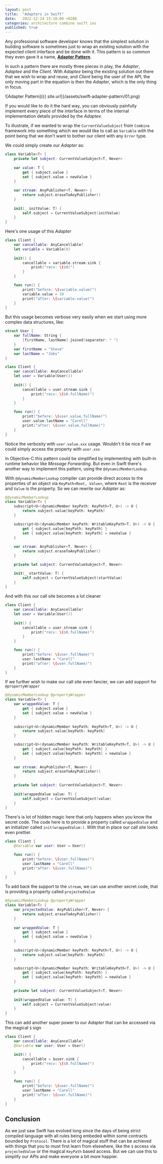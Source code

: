 ```yaml
---
layout: post
title:  "Adapters in Swift"
date:   2022-12-24 15:10:00 +0200
categories: architecture combine swift ios
published: true
---
```

Any professional software developer knows that the simplest solution in building software is sometimes just to wrap an existing solution with the expected client interface and be done with it. This pattern is so common they even gave it a name, [**Adapter Pattern**](https://en.wikipedia.org/wiki/Adapter_pattern).

In such a pattern there are mostly three pieces in play, the *Adapter*, *Adaptee* and the *Client*. With *Adaptee* being the existing solution out there that we wish to wrap and reuse, and *Client* being the user of the API, the only moving part in the equation is then the *Adapter*, which is the only thing in focus.

![Adapter Pattern]({{ site.url}}/assets/swift-adapter-pattern/01.png)

If you would like to do it the hard way, you can obviously painfully implement every piece of the interface in terms of the internal implementation details provided by the *Adaptee*.

To illustrate, if we wanted to wrap the `CurrentValueSubject` from `Combine` framework into something which we would like to call as `Variable` with the point being that we don't want to bother our client with any `Error` type. 

We could simply create our *Adapter* as:

```swift
class Variable<T> {
    private let subject: CurrentValueSubject<T, Never>
    
    var value: T {
        get { subject.value }
        set { subject.value = newValue }
    }
    
    var stream: AnyPublisher<T, Never> {
        return subject.eraseToAnyPublisher()
    }
    
    init(_ initValue: T) {
        self.subject = CurrentValueSubject(initValue)
    }
}
```

Here's one usage of this *Adapter*

```swift
class Client {
    var cancellable: AnyCancellable?
    let variable = Variable(0)
    
    init() {
        cancellable = variable.stream.sink { 
            print("recv: \($0)") 
        }
    }

    func run() {
        print("before: \(variable.value)")
        variable.value = 10
        print("after: \(variable.value)")
    }
}
```

But this usage becomes verbose very easily when we start using more complex data structures, like:

```swift
struct User {
    var fullName: String {
        [firstName, lastName].joined(separator: " ")
    }
    var firstName = "Steve"
    var lastName = "Jobs"
}
```

```swift
class Client {
    var cancellable: AnyCancellable?
    let user = Variable(User())
    
    init() {
        cancellable = user.stream.sink { 
            print("recv: \($0.fullName)") 
        }
    }

    func run() {
        print("before: \(user.value.fullName)")
        user.value.lastName = "Carell"
        print("after: \(user.value.fullName)")
    }
}
```

Notice the verbosity with `user.value.xxx` usage. Wouldn't it be nice if we could simply access the property with `user.xxx`

In Objective-C this pattern could be simplified by implementing with built-in runtime behavior like *Message Forwarding*. But even in Swift there's another way to implement this pattern, using the `@dynamicMemberLookup`. 

With `@dynamicMemberLookup` compiler can provide direct access to the properties of an object via `KeyPath<Root, Value>`, where `Root` is the receiver and `Value` is the property. So we can rewrite our *Adapter* as:

```swift
@dynamicMemberLookup
class Variable<T> {
    subscript<U>(dynamicMember keyPath: KeyPath<T, U>) -> U {
        return subject.value[keyPath: keyPath]
    }

    subscript<U>(dynamicMember keyPath: WritableKeyPath<T, U>) -> U {
        get { subject.value[keyPath: keyPath] }
        set { subject.value[keyPath: keyPath] = newValue }
    }
    
    var stream: AnyPublisher<T, Never> {
        return subject.eraseToAnyPublisher()
    }

    private let subject: CurrentValueSubject<T, Never>

    init(_ startValue: T) {
        self.subject = CurrentValueSubject(startValue)
    }
}
```

And with this our call site becomes a lot cleaner

```swift
class Client {
    var cancellable: AnyCancellable?
    let user = Variable(User())
    
    init() {
        cancellable = user.stream.sink { 
            print("recv: \($0.fullName)") 
        }
    }

    func run() {
        print("before: \(user.fullName)")
        user.lastName = "Carell"
        print("after: \(user.fullName)")
    }
}
```

If we further wish to make our call site even fancier, we can add support for `@propertyWrapper`

```swift
@dynamicMemberLookup @propertyWrapper
class Variable<T> {
    var wrappedValue: T {
        get { subject.value }
        set { subject.value = newValue }
    }
    
    subscript<U>(dynamicMember keyPath: KeyPath<T, U>) -> U {
        return subject.value[keyPath: keyPath]
    }

    subscript<U>(dynamicMember keyPath: WritableKeyPath<T, U>) -> U {
        get { subject.value[keyPath: keyPath] }
        set { subject.value[keyPath: keyPath] = newValue }
    }
    
    var stream: AnyPublisher<T, Never> {
        return subject.eraseToAnyPublisher()
    }
    
    private let subject: CurrentValueSubject<T, Never>
    
    init(wrappedValue value: T) {
        self.subject = CurrentValueSubject(value)
    }
}
```

There's is lot of hidden magic here that only happens when you know the secret code. The code here is to provide a property called `wrappedValue` and an initializer called `init(wrappedValue:)`. With that in place our call site looks even prettier.

```swift
class Client {
    @Variable var user: User = User()

    func run() {
        print("before: \(user.fullName)")
        user.lastName = "Carell"
        print("after: \(user.fullName)")
    }
}

```

To add back the support to the `stream`, we can use another secret code, that is providing a property called `projectedValue`

```swift
@dynamicMemberLookup @propertyWrapper
class Variable<T> {
    var projectedValue: AnyPublisher<T, Never> {
        return subject.eraseToAnyPublisher()
    }
    
    var wrappedValue: T {
        get { subject.value }
        set { subject.value = newValue }
    }
    
    subscript<U>(dynamicMember keyPath: KeyPath<T, U>) -> U {
        return subject.value[keyPath: keyPath]
    }

    subscript<U>(dynamicMember keyPath: WritableKeyPath<T, U>) -> U {
        get { subject.value[keyPath: keyPath] }
        set { subject.value[keyPath: keyPath] = newValue }
    }
    
    private let subject: CurrentValueSubject<T, Never>
    
    init(wrappedValue value: T) {
        self.subject = CurrentValueSubject(value)
    }
}
```

This can add another super power to our *Adapter* that can be accessed via the magical `$` sign

```swift
class Client {
    var cancellable: AnyCancellable?
    @Variable var user: User = User()

    init() {
        cancellable = $user.sink { 
            print("recv: \($0.fullName)") 
        }
    }

    func run() {
        print("before: \(user.fullName)")
        user.lastName = "Carell"
        print("after: \(user.fullName)")
    }
}
```

## Conclusion
As we just saw Swift has evolved long since the days of being strict compiled language with all rules being embeded within some contracts bounded by `Protocol`. There is a lot of magical stuff that can be achieved with things that you to must first learn from elsewhere, like the `$` access via `projectedValue` or the magical `KeyPath` based access. But we can use this to simplify our APIs and make everyone a bit more happier.